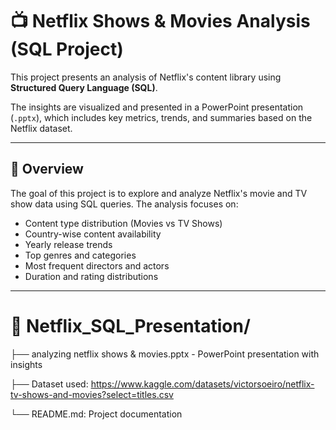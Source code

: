 
# 📺 Netflix Shows & Movies Analysis (SQL Project)

This project presents an analysis of Netflix's content library using **Structured Query Language (SQL)**.

The insights are visualized and presented in a PowerPoint presentation (`.pptx`), which includes key metrics, trends, and summaries based on the Netflix dataset.

---

## 📝 Overview

The goal of this project is to explore and analyze Netflix's movie and TV show data using SQL queries. The analysis focuses on:

- Content type distribution (Movies vs TV Shows)
- Country-wise content availability
- Yearly release trends
- Top genres and categories
- Most frequent directors and actors
- Duration and rating distributions

---

# 📁 Netflix_SQL_Presentation/
├── analyzing netflix shows & movies.pptx - PowerPoint presentation with insights

├── Dataset used: https://www.kaggle.com/datasets/victorsoeiro/netflix-tv-shows-and-movies?select=titles.csv 

└── README.md: Project documentation

